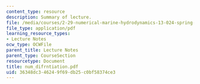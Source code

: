 ```yaml
---
content_type: resource
description: Summary of lecture.
file: /media/courses/2-29-numerical-marine-hydrodynamics-13-024-spring-2003/36348dc346249f69db25c0bf58374ce3_num_difrntiation.pdf
file_type: application/pdf
learning_resource_types:
- Lecture Notes
ocw_type: OCWFile
parent_title: Lecture Notes
parent_type: CourseSection
resourcetype: Document
title: num_difrntiation.pdf
uid: 36348dc3-4624-9f69-db25-c0bf58374ce3
---
```

